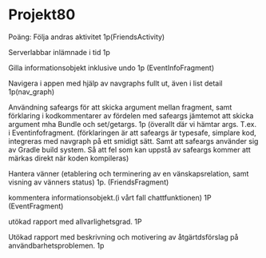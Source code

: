 # Projekt80

Poäng:
Följa andras aktivitet 1p(FriendsActivity)

Serverlabbar inlämnade i tid 1p

Gilla informationsobjekt inklusive undo 1p (EventInfoFragment)

Navigera i appen med hjälp av navgraphs fullt ut, även i list detail 1p(nav_graph)

Användning safeargs för att skicka argument mellan fragment,
samt förklaring i kodkommentarer av fördelen med safeargs jämtemot att skicka argument mha Bundle och set/getargs. 1p
(överallt där vi hämtar args. T.ex. i Eventinfofragment. (förklaringen är att safeargs är typesafe, simplare kod, integreras med navgraph på ett smidigt sätt.
Samt att safeargs använder sig av Gradle build system. Så att fel som kan uppstå av safeargs kommer att märkas direkt när koden kompileras)

Hantera vänner (etablering och terminering av en vänskapsrelation, samt visning av vänners status) 1p.
(FriendsFragment)

kommentera informationsobjekt.(i vårt fall chattfunktionen) 1P
(EventFragment)

utökad rapport med allvarlighetsgrad. 1P

Utökad rapport med beskrivning och motivering av åtgärtdsförslag på användbarhetsproblemen. 1p

